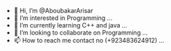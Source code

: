 - 👋 Hi, I’m @AboubakarArisar
- 👀 I’m interested in Programming ...
- 🌱 I’m currently learning C++ and java ...
- 💞️ I’m looking to collaborate on Programming ...
- 📫 How to reach me contact no (+923483624912) ...

<!---
AboubakarArisar/AboubakarArisar is a ✨ special ✨ repository because its `README.md` (this file) appears on your GitHub profile.
You can click the Preview link to take a look at your changes.
--->
 
